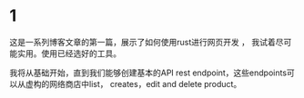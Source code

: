 # 1

这是一系列博客文章的第一篇，展示了如何使用rust进行网页开发 ， 我试着尽可能实用。使用已经选好的工具。


我将从基础开始，直到我们能够创建基本的API rest endpoint，这些endpoints可以从虚构的网络商店中list， creates，edit and delete product。

